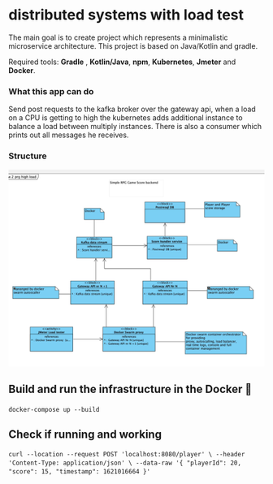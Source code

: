 # distributed systems with load test

The main goal is to create project which represents a minimalistic microservice
architecture. This project is based on Java/Kotlin and gradle.

Required tools: **Gradle** , **Kotlin/Java**, **npm**, **Kubernetes**, **Jmeter** 
and **Docker**.

### What this app can do
Send post requests to the kafka broker over the gateway api, when a load on 
a CPU is getting to high the kubernetes adds additional instance to balance 
a load between multiply instances. There is also a consumer which prints out all
messages he receives.


### Structure

![alt text](structure.png "ms structure")


## Build and run the infrastructure in the Docker :rocket:

`docker-compose up --build
`

## Check if running and working
`curl --location --request POST 'localhost:8080/player' \
--header 'Content-Type: application/json' \
--data-raw '{ "playerId": 20, "score": 15, "timestamp": 1621016664 }'
`




